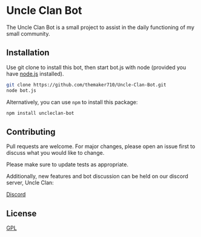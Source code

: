 # Uncle Clan Bot

The Uncle Clan Bot is a small project to assist in the daily functioning of my small community.

## Installation

Use git clone to install this bot, then start bot.js with node (provided you have [node.js](https://nodejs.org/en/) installed).

```bash
git clone https://github.com/themaker710/Uncle-Clan-Bot.git
node bot.js
```
Alternatively, you can use ```npm``` to install this package:

```bash
npm install uncleclan-bot
```
## Contributing
Pull requests are welcome. For major changes, please open an issue first to discuss what you would like to change.

Please make sure to update tests as appropriate.

Additionally, new features and bot discussion can be held on our discord server, Uncle Clan:

[Discord](https://discord.gg/rJcbauB/)

## License
[GPL](https://choosealicense.com/licenses/gpl-3.0/)

